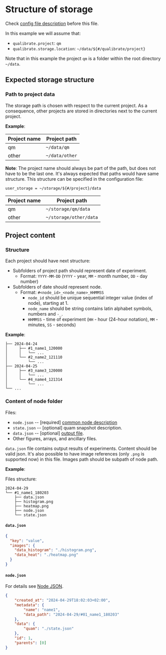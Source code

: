 # Structure of storage

Check [config file description](../config.md) before this file.

In this example we will assume that:

- `qualibrate.project`: `qm`
- `qualibrate.storage.location`: `~/data/${#/qualibrate/project}`

Note that in this example the project `qm` is a folder within the root
directory `~/data`.

## Expected storage structure

### Path to project data

The storage path is chosen with respect to the current project. As a
consequence, other projects are stored in directories next to the current
project.

**Example**:

| Project name | Project path   |
|--------------|----------------|
| qm           | `~/data/qm`    |
| other        | `~/data/other` |

**Note**: The project name should always be part of the path, but does not have
to be the last one. It's always expected that paths would have same structure.
This structure can be specified in the configuration file:

`user_storage = ~/storage/${#/project}/data`

| Project name | Project path           |
|--------------|------------------------|
| qm           | `~/storage/qm/data`    |
| other        | `~/storage/other/data` |

## Project content

### Structure

Each project should have next structure:

- Subfolders of project path should represent date of experiment.
    - Format: `YYYY-MM-DD` (`YYYY` - year, `MM` - month number, `DD` - day
      number)
- Subfolders of date should represent node.
    - Format: `#<node_id>_<node_name>_HHMMSS`
        - `node_id` should be unique sequential integer value (index of node),
          starting at 1.
        - `node_name` should be string contains latin alphabet symbols, numbers
          and `-_`.
        - `HHMMSS` - time of experiment
          (`HH` - hour (24-hour notation), `MM` - minutes, `SS` - seconds)

**Example**:

```
├── 2024-04-24
│     ├── #1_name1_120000
│     │   └── ...
│     └── #2_name2_121110
│         └── ...
├── 2024-04-25
│     ├── #3_name3_120000
│     │   └── ...
│     └── #4_name4_121314
│         └── ...
└── ...
```

### Content of node folder

Files:

- `node.json` --  [required] [common node description](./node_json.md)
- `state.json` -- [optional] quam snapshot description.
- `data.json` -- [optional] [output file](#timeline_db-type).
- Other figures, arrays, and ancillary files.

`data.json` file contains output results of experiments. Content should be
valid json. It's also possible to have image references (only `.png` is
supported now) in this file. Images path should be subpath of node path.

**Example**:

Files structure:

```
2024-04-29
└── #1_name1_180203
    ├── data.json
    ├── histogram.png
    ├── heatmap.png
    ├── node.json
    └── state.json
```

#### `data.json`

```json
{
  "key": "value",
  "images": {
    "data_histogram": "./histogram.png",
    "data_heat": "./heatmap.png"
  }
}
```

#### `node.json`

For details see [Node JSON](./node_json.md).

```json
{
    "created_at": "2024-04-29T18:02:03+02:00",
    "metadata": {
        "name": "name1",
        "data_path": "2024-04-29/#01_name1_180203"
    },
    "data": {
        "quam": "./state.json"
    },
    "id": 1,
    "parents": [0]
}